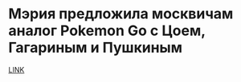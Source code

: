 # Мэрия предложила москвичам аналог Pokemon Go с Цоем, Гагариным и Пушкиным



[LINK](https://varlamov.ru/1851692.html)